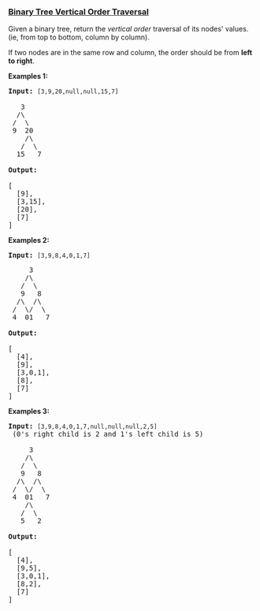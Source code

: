 ### [Binary Tree Vertical Order Traversal](https://leetcode.com/problems/binary-tree-vertical-order-traversal)

<p>Given a binary tree, return the <i>vertical order</i> traversal of its nodes&#39; values. (ie, from top to bottom, column by column).</p>

<p>If two nodes are in the same row and column, the order should be from <b>left to right</b>.</p>

<p><b>Examples 1:</b></p>

<pre>
<strong>Input:</strong> <code>[3,9,20,null,null,15,7]
</code>
   3
  /\
 /  \
 9  20
    /\
   /  \
  15   7 

<strong>Output:</strong>

[
  [9],
  [3,15],
  [20],
  [7]
]
</pre>

<p><b>Examples 2:</b></p>

<pre>
<strong>Input: </strong><code>[3,9,8,4,0,1,7]

</code>     3
    /\
   /  \
   9   8
  /\  /\
 /  \/  \
 4  01   7 

<strong>Output:</strong>

[
  [4],
  [9],
  [3,0,1],
  [8],
  [7]
]
</pre>

<p><b>Examples 3:</b></p>

<pre>
<strong>Input:</strong> <code>[3,9,8,4,0,1,7,null,null,null,2,5]</code> (0&#39;s right child is 2 and 1&#39;s left child is 5)

     3
    /\
   /  \
   9   8
  /\  /\
 /  \/  \
 4  01   7
    /\
   /  \
   5   2

<strong>Output:</strong>

[
  [4],
  [9,5],
  [3,0,1],
  [8,2],
  [7]
]
</pre>